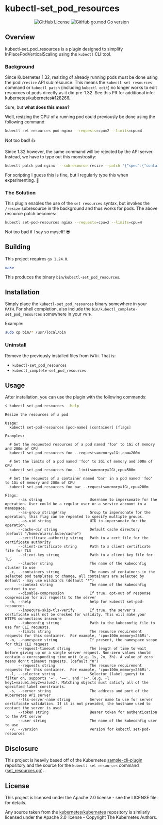 # kubectl-set_pod_resources

<div align="center">

  ![GitHub License](https://img.shields.io/github/license/larssonoliver/kubectl-set_pod_resources)
  ![GitHub go.mod Go version](https://img.shields.io/github/go-mod/go-version/larssonoliver/kubectl-set_pod_resources)

</div>

## Overview
kubectl-set_pod_resources is a plugin designed to simplify 
InPlacePodVerticalScaling using the `kubectl` CLI tool.

### Background
Since Kubernetes 1.32, resizing of already running pods must be done using the
pod `/resize` API sub resource. This means the `kubectl set resources` command
or `kubectl patch` (including `kubectl edit`) no longer works to edit resources
of pods directly as it did pre-1.32. See this PR for additional 
info: kubernetes/kubernetes#128266. 

Sure, but **what does this mean?**

Well, resizing the CPU of a running pod could previously be done using the
following command:
```bash
kubectl set resources pod nginx --requests=cpu=2 --limits=cpu=4
```
Not too bad! 👍

Since 1.32 however, the same command will be rejected by the API server.
Instead, we have to type out this monstrosity:
```bash
kubectl patch pod nginx  --subresource resize --patch '{"spec":{"containers":[{"name":"nginx","resources":{"requests":{"cpu":"2"},"limits":{"cpu":"4"}}}]}}'
```
For scripting I guess this is fine, but I regularly type this when experimenting. 🤮

### The Solution
This plugin enables the use of the `set resources` syntax, but invokes the
`/resize` subresource in the background and thus works for pods. The above
resource patch becomes:
```bash
kubectl set-pod-resources nginx --requests=cpu=2 --limits=cpu=4
```
Not too bad if I say so myself! 😎


## Building 
This project requires `go 1.24.0`.
```bash
make
```

This produces the binary `bin/kubectl-set_pod_resources`.

## Installation
Simply place the `kubectl-set_pod_resources` binary somewhere in your `PATH`.
For shell completion, also include the `bin/kubectl_complete-set_pod_resources`
somewhere in your `PATH`.

Example:
```bash
sudo cp bin/* /usr/local/bin
```

### Uninstall
Remove the previously installed files from `PATH`. That is: 
- `kubectl-set_pod_resources`
- `kubectl_complete-set_pod_resources`

## Usage
After installation, you can use the plugin with the following commands:

```bash
$ kubectl set-pod-resources --help
```
```
Resize the resources of a pod

Usage:
  kubectl set-pod-resources [pod-name] [container] [flags]

Examples:

  # Set the requested resources of a pod named 'foo' to 1Gi of memory and 200m of CPU
  kubectl set-pod-resources foo --requests=memory=1Gi,cpu=200m

  # Set the limits of a pod named 'foo' to 2Gi of memory and 500m of CPU
  kubectl set-pod-resources foo --limits=memory=2Gi,cpu=500m

  # Set the requests of a container named 'bar' in a pod named 'foo' to 1Gi of memory and 200m of CPU
  kubectl set-pod-resources foo bar --requests=memory=1Gi,cpu=200m

Flags:
      --as string                      Username to impersonate for the operation. User could be a regular user or a service account in a namespace.
      --as-group stringArray           Group to impersonate for the operation, this flag can be repeated to specify multiple groups.
      --as-uid string                  UID to impersonate for the operation.
      --cache-dir string               Default cache directory (default "/home/olars/.kube/cache")
      --certificate-authority string   Path to a cert file for the certificate authority
      --client-certificate string      Path to a client certificate file for TLS
      --client-key string              Path to a client key file for TLS
      --cluster string                 The name of the kubeconfig cluster to use
  -c, --containers string              The names of containers in the selected pod templates to change, all containers are selected by default - may use wildcards (default "*")
      --context string                 The name of the kubeconfig context to use
      --disable-compression            If true, opt-out of response compression for all requests to the server
  -h, --help                           help for kubectl set-pod-resources
      --insecure-skip-tls-verify       If true, the server's certificate will not be checked for validity. This will make your HTTPS connections insecure
      --kubeconfig string              Path to the kubeconfig file to use for CLI requests.
      --limits string                  The resource requirement requests for this container.  For example, 'cpu=100m,memory=256Mi'.
  -n, --namespace string               If present, the namespace scope for this CLI request
      --request-timeout string         The length of time to wait before giving up on a single server request. Non-zero values should contain a corresponding time unit (e.g. 1s, 2m, 3h). A value of zero means don't timeout requests. (default "0")
      --requests string                The resource requirement requests for this container.  For example, 'cpu=100m,memory=256Mi'.
  -l, --selector string                Selector (label query) to filter on, supports '=', '==', and '!='.(e.g. -l key1=value1,key2=value2). Matching objects must satisfy all of the specified label constraints.
  -s, --server string                  The address and port of the Kubernetes API server
      --tls-server-name string         Server name to use for server certificate validation. If it is not provided, the hostname used to contact the server is used
      --token string                   Bearer token for authentication to the API server
      --user string                    The name of the kubeconfig user to use
  -v, --version                        version for kubectl set-pod-resources
```

## Disclosure
This project is heavily based off of the Kubernetes 
[sample-cli-plugin](https://github.com/kubernetes/sample-cli-plugin) repository 
and the source for the `kubectl set resources` command 
([set_resources.go](https://github.com/kubernetes/kubectl/blob/7577f36fbc78c41770457b39947be836ab8df949/pkg/cmd/set/set_resources.go)).

## License
This project is licensed under the Apache 2.0 license - see the LICENSE file for details.

Any source taken from the [kubernetes/kubernetes](https://github.com/kubernetes/kubernetes)
repository is similarly licensed under the Apache 2.0 license - Copyright The Kubernetes Authors.

